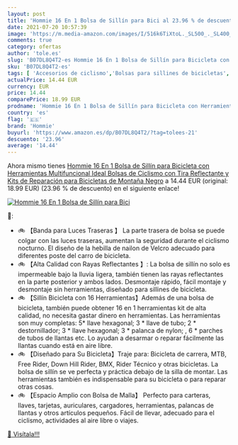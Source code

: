 ```yaml
---
layout: post
title: 'Hommie 16 En 1 Bolsa de Sillín para Bici al 23.96 % de descuento'
date: 2021-07-20 10:57:39
image: 'https://m.media-amazon.com/images/I/516k6TiXtoL._SL500_._SL400_.jpg'
comments: true
category: ofertas
author: 'tole.es'
slug: 'B07DL8Q4T2-es Hommie 16 En 1 Bolsa de Sillín para Bicicleta con...'
sku: 'B07DL8Q4T2-es'
tags: [ 'Accesorios de ciclismo','Bolsas para sillines de bicicletas','Bolsas, mochilas y alforjas de ciclismo','Ciclismo','Deportes y aire libre','Ropa y equipo para deportes','bicicleta','hommie', ]
actualPrice: 14.44 EUR
currency: EUR
price: 14.44
comparePrice: 18.99 EUR
prodname: 'Hommie 16 En 1 Bolsa de Sillín para Bicicleta con Herramientas Multifuncional  Ideal Bolsas de Ciclismo con Tira Reflectante y Kits de Reparación para Bicicletas de Montaña  Negro'
country: 'es'
flag: '🇪🇸'
brand: 'Hommie'
buyurl: 'https://www.amazon.es/dp/B07DL8Q4T2/?tag=tolees-21'
descuento: '23.96'
average: '14.44'
---
```


Ahora mismo tienes [Hommie 16 En 1 Bolsa de Sillín para Bicicleta con Herramientas Multifuncional  Ideal Bolsas de Ciclismo con Tira Reflectante y Kits de Reparación para Bicicletas de Montaña  Negro](https://www.amazon.es/dp/B07DL8Q4T2/?tag=tolees-21) a 14.44 EUR (original: 18.99 EUR) (23.96 %  de descuento) en el siguiente enlace!

[![Hommie 16 En 1 Bolsa de Sillín para Bici](https://m.media-amazon.com/images/I/516k6TiXtoL._SL500_._SL400_.jpg)](https://www.amazon.es/dp/B07DL8Q4T2/?tag=tolees-21)

🔎:

- 🚲 【Banda para Luces Traseras 】 La parte trasera de bolsa se puede colgar con las luces traseras, aumentan la seguridad durante el ciclismo nocturno. El diseño de la hebilla de nailon de Velcro adecuado para diferentes poste del carro de bicicleta.
- 🚲 【Alta Calidad con Rayas Reflectantes 】: La bolsa de sillín no solo es impermeable bajo la lluvia ligera, también tienen las rayas reflectantes en la parte posterior y ambos lados. Desmontaje rápido, fácil montaje y desmontaje sin herramientas, diseñado para sillines de bicicleta.
- 🚲 【Sillín Bicicleta con 16 Herramientas】Además de una bolsa de bicicleta, también puede obtener 16 en 1 herramientas kit de alta calidad, no necesita gastar dinero en herramientas. Las herramientas son muy completas: 5* llave hexagonal; 3 * llave de tubo; 2 * destornillador; 3 * llave hexagonal; 3 * palanca de nylon; , 6 * parches de tubos de llantas etc. Lo ayudan a desarmar o reparar fácilmente las llantas cuando está en aire libre.
- 🚲 【Diseñado para Su Bicicleta】Traje para: Bicicleta de carrera, MTB, Free Rider, Down Hill Rider, BMX, Rider Técnico y otras bicicletas. La bolsa de sillín se ve perfecta y práctica debajo de la silla de montar. Las herramientas también es indispensable para su bicicleta o para reparar otras cosas.
- 🚲 【Espacio Amplio con Bolsa de Malla】 Perfecto para carteras, llaves, tarjetas, auriculares, cargadores, herramientas, palancas de llantas y otros artículos pequeños. Fácil de llevar, adecuado para el ciclismo, actividades al aire libre o viajes.

[🛒 Visítala!!!](https://www.amazon.es/dp/B07DL8Q4T2/?tag=tolees-21)
